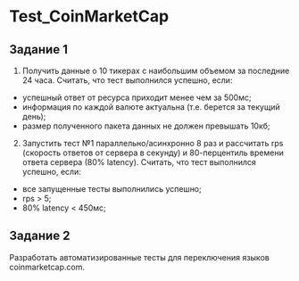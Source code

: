 # Test_CoinMarketCap
## Задание 1

1. Получить данные о 10 тикерах с наибольшим объемом за последние 24 часа.
Считать, что тест выполнился успешно, если:
* успешный ответ от ресурса приходит менее чем за 500мс;
* информация по каждой валюте актуальна (т.е. берется за текущий день);
* размер полученного пакета данных не должен превышать 10кб;

2. Запустить тест №1 параллельно/асинхронно 8 раз и рассчитать rps (скорость
ответов от сервера в секунду) и 80-перцентиль времени ответа сервера (80% latency).
Считать, что тест выполнился успешно, если:
* все запущенные тесты выполнились успешно;
* rps > 5;
* 80% latency < 450мс;

## Задание 2
Разработать автоматизированные тесты для переключения языков coinmarketcap.com.
